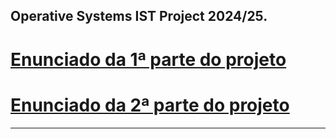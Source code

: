## Operative Systems IST Project 2024/25.

# [Enunciado da 1ª parte do projeto](https://github.com/luispp018/proj_KVS_SO/blob/main/Projeto_SO2425_Parte_1.pdf)

# [Enunciado da 2ª parte do projeto](https://github.com/luispp018/proj_KVS_SO/blob/main/Projeto_SO2425_Enunciado-parte-2.pdf)

---
